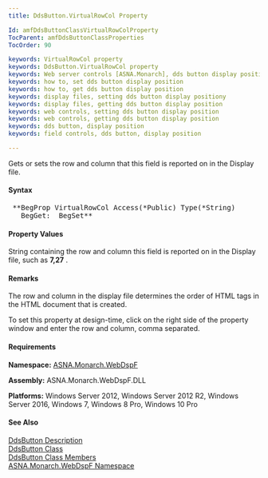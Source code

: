 ```yaml
---
title: DdsButton.VirtualRowCol Property

Id: amfDdsButtonClassVirtualRowColProperty
TocParent: amfDdsButtonClassProperties
TocOrder: 90

keywords: VirtualRowCol property
keywords: DdsButton.VirtualRowCol property
keywords: Web server controls [ASNA.Monarch], dds button display position
keywords: how to, set dds button display position
keywords: how to, get dds button display position
keywords: display files, setting dds button display positiony
keywords: display files, getting dds button display position
keywords: web controls, setting dds button display position
keywords: web controls, getting dds button display position
keywords: dds button, display position
keywords: field controls, dds button, display position

---
```


Gets or sets the row and column that this field is reported on in the Display file.

#### Syntax
<pre class="syntax"> **BegProp VirtualRowCol Access(*Public) Type(*String)
   BegGet:  BegSet** </pre>

#### Property Values
String containing the row and column this field is reported on in the Display file, such as **7,27** .

#### Remarks
The row and column in the display file determines the order of HTML tags in the HTML document that is created.

To set this property at design-time, click on the right side of the property window and enter the row and column, comma separated.

#### Requirements
**Namespace:** [ASNA.Monarch.WebDspF](amfWebDspFNamespace.html)

**Assembly:** ASNA.Monarch.WebDspF.DLL

**Platforms:** Windows Server 2012, Windows Server 2012 R2, Windows Server 2016, Windows 7, Windows 8 Pro, Windows 10 Pro

#### See Also
[DdsButton Description](amfUnderstandingButtons.html)<br /> [DdsButton Class](amfDdsButtonClass.html) <br /> [ DdsButton Class Members](amfDdsButtonClassMembers.html) <br /> [ ASNA.Monarch.WebDspF Namespace](amfWebDspFNamespace.html) 
